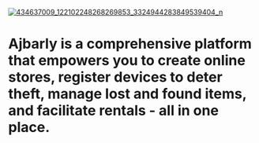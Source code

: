 
[![434637009_122102248268269853_3324944283849539404_n](https://github.com/ajbarly/.github/assets/99457257/2a00780e-a929-4376-94cf-18d6a56915e9)](https://ajbarly.app)

# Ajbarly is a comprehensive platform that empowers you to create online stores, register devices to deter theft, manage lost and found items, and facilitate rentals - all in one place.
